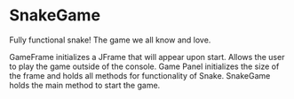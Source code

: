 # SnakeGame
Fully functional snake! The game we all know and love.

GameFrame initializes a JFrame that will appear upon start. Allows the user to play the game outside of the console.
Game Panel initializes the size of the frame and holds all methods for functionality of Snake. 
SnakeGame holds the main method to start the game.
